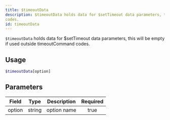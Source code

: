 ```yaml
---
title: $timeoutData
description: $timeoutData holds data for $setTimeout data parameters, this will be empty if used outside timeoutCommand
codes.
id: timeoutData
---
```


`$timeoutData` holds data for $setTimeout data parameters, this will be empty if used outside timeoutCommand codes.

## Usage

```php
$timeoutData[option]
```

## Parameters

| Field  | Type   | Description | Required |
|--------|--------|-------------|:--------:|
| option | string | option name |   true   |
